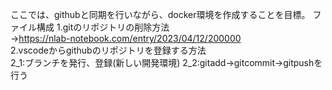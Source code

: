 ここでは、githubと同期を行いながら、docker環境を作成することを目標。
ファイル構成
1.gitのリポジトリの削除方法<br>
→https://nlab-notebook.com/entry/2023/04/12/200000<br>
2.vscodeからgithubのリポジトリを登録する方法<br> 
2_1:ブランチを発行、登録(新しい開発環境)
2_2:gitadd→gitcommit→gitpushを行う
